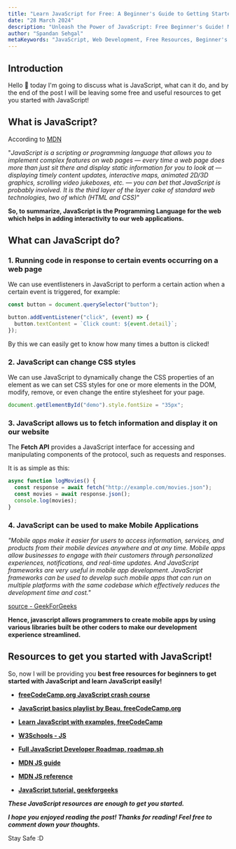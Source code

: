 ```yaml
---
title: "Learn JavaScript for Free: A Beginner's Guide to Getting Started with JavaScript"
date: "28 March 2024"
description: "Unleash the Power of JavaScript: Free Beginner's Guide! Master JavaScript essentials and build interactive web experiences. Free resources to kickstart your coding journey."
author: "Spandan Sehgal"
metaKeywords: "JavaScript, Web Development, Free Resources, Beginner's Guide, Learn JavaScript, JavaScript Basics, JavaScript Tutorials, JavaScript Resources, learn JavaScript, what is JavaScript, what is JavaScript used for, what does JavaScript do, JavaScript resources, best JavaScript resources, free JavaScript resources, resources to start learning JavaScript, free websites to learn JavaScript"
---
```


## Introduction

Hello 👋 today I'm going to discuss what is JavaScript, what can it do, and by the end of the post I will be leaving some free and useful resources to get you started with JavaScript!

## What is JavaScript?

According to [MDN](https://developer.mozilla.org/en-US/docs/Learn/JavaScript/First_steps/What_is_JavaScript)

"_JavaScript is a scripting or programming language that allows you to implement complex features on web pages — every time a web page does more than just sit there and display static information for you to look at — displaying timely content updates, interactive maps, animated 2D/3D graphics, scrolling video jukeboxes, etc. — you can bet that JavaScript is probably involved. It is the third layer of the layer cake of standard web technologies, two of which (HTML and CSS)_"

**So, to summarize, JavaScript is the Programming Language for the web which helps in adding interactivity to our web applications.**  
  
## What can JavaScript do?  

### 1. Running code in response to certain events occurring on a web page

We can use eventlisteners in JavaScript to perform a certain action when a certain event is triggered, for example:  

```javascript
const button = document.querySelector("button");

button.addEventListener("click", (event) => {
  button.textContent = `Click count: ${event.detail}`;
});
```

By this we can easily get to know how many times a button is clicked!

### 2. JavaScript can change CSS styles
We can use JavaScript to dynamically change the CSS properties of an element as we can set CSS styles for one or more elements in the DOM, modify, remove, or even change the entire stylesheet for your page.

```javascript
document.getElementById("demo").style.fontSize = "35px";
```

### 3. JavaScript allows us to fetch information and display it on our website

The **Fetch API** provides a JavaScript interface for accessing and manipulating components of the protocol, such as requests and responses.

It is as simple as this:

```javascript
async function logMovies() {
  const response = await fetch("http://example.com/movies.json");
  const movies = await response.json();
  console.log(movies);
}
```

### 4. JavaScript can be used to make Mobile Applications  
_"Mobile apps make it easier for users to access information, services, and products from their mobile devices anywhere and at any time. Mobile apps allow businesses to engage with their customers through personalized experiences, notifications, and real-time updates. And JavaScript frameworks are very useful in mobile app development. JavaScript frameworks can be used to develop such mobile apps that can run on multiple platforms with the same codebase which effectively reduces the development time and cost."_

[source - GeekForGeeks](https://www.geeksforgeeks.org/top-javascript-frameworks-for-mobile-apps-development/#:~:text=Mobile%20apps%20make,time%20and%20cost.)

**Hence, javascript allows programmers to create mobile apps by using various libraries built be other coders to make our development experience streamlined.**



## Resources to get you started with JavaScript!
So, now I will be providing you **best free resources for beginners to get started with JavaScript and learn JavaScript easily!**

- [**freeCodeCamp.org JavaScript crash course**](https://www.youtube.com/watch?v=PkZNo7MFNFg)

- [**JavaScript basics playlist by Beau, freeCodeCamp.org**](https://www.youtube.com/playlist?list=PLWKjhJtqVAbk2qRZtWSzCIN38JC_NdhW5)

- [**Learn JavaScript with examples, freeCodeCamp**](https://www.youtube.com/playlist?list=PLWKjhJtqVAbleDe3_ZA8h3AO2rXar-q2V )

- [**W3Schools - JS**](https://www.w3schools.com/js/ )

- [**Full JavaScript Developer Roadmap, roadmap.sh**](ttps://roadmap.sh/javascript )

- [**MDN JS guide**](https://developer.mozilla.org/en-US/docs/Web/JavaScript/Guide )

- [**MDN JS reference**](https://developer.mozilla.org/en-US/docs/Web/JavaScript/Reference)

- [**JavaScript tutorial, geekforgeeks**](https://www.geeksforgeeks.org/javascript/)

_**These JavaScript resources are enough to get you started.**_

_**I hope you enjoyed reading the post!
Thanks for reading!
Feel free to comment down your thoughts.**_  

Stay Safe :D